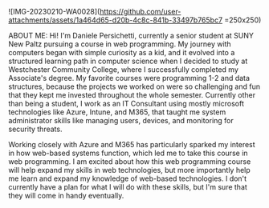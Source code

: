 ![IMG-20230210-WA0028](https://github.com/user-attachments/assets/1a464d65-d20b-4c8c-841b-33497b765bc7 =250x250)

ABOUT ME:
Hi! I'm Daniele Persichetti, currently a senior student at SUNY New Paltz pursuing a course in web programming. 
My journey with computers began with simple curiosity as a kid, and it evolved into a structured learning path in computer science when I decided to study at Westchester Community College, 
where I successfully completed my Associate's degree. My favorite courses were programming 1-2 and data structures, because the projects we worked on were so challenging and fun that they kept me invested throughout
the whole semester. Currently other than being a student, I work as an IT Consultant using mostly microsoft technologies like Azure, Intune, and M365, that taught me system administrator skills like managing users,
devices, and monitoring for security threats.

 Working closely with Azure and M365 has particularly sparked my interest in how web-based systems function, which led me to take this course in web programming. I am excited about how this web programming course
 will help expand my skills in web technologies, but more importantly help me learn and expand my knowledge of web-based technologies. I don't currently have a plan for what I will do with these skills, but
 I'm sure that they will come in handy eventually.
